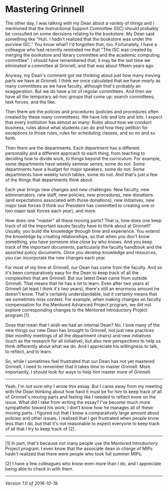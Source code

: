 Mastering Grinnell
==================

The other day, I was talking with my Dean about a variety of things
and I mentioned that the Instructional Support Committee (ISC) should
probably be consulted on some decisions relating to the bookstore.
My Dean said something like "Huh.  I hadn't realized that the bookstore
was under the purview ISC."  You know what?  I'd forgotten that, too.
Fortunately, I have a colleague who had recently reminded me that "The
ISC was created by merging the bookstore and library committee and the
academic computing committee".  I should have remembered that; it may
be the last time we eliminated a committee at Grinnell, and that was
about fifteen years ago.

Anyway, my Dean's comment got me thinking about just how many moving
parts we have at Grinnell.  I think we once calculated that we have
nearly as many committees as we have faculty, although that's probably
an exaggeration.  But we do have a lot of regular committees.  And then
we have all the temporary ad-hoc groups that come up: search committees,
task forces, and the like.  

Then there are the policies and procedures (policies and procedures
often created by these many committees).  We have lots and lots
and lots.  I expect that every institution has almost as
many: Rules about how we conduct business, rules about what students 
can do and how they petition for exceptions to those rules, rules for
scheduling classes, and so on and so forth.

Then there are the departments.  Each department has a different
personality and a different approach to each thing, from teaching to
deciding how to divide work, to things beyond the curriculum.  For
example, some departments have weekly seminar series; some do not.
Some departments have a budget for major speakers, some do not.  Some
departments have weekly lunch tables, some do not.  And that's just
a few of the things that departments think about.

Each year brings new changes and new challenges: New faculty, new
administrators, new staff, new policies, new procedures, new donations
(and expectations associated with those donations), new initiatives,
new major task forces (I think our President has committed to creating
one or two major task forces each year), and more.

How does one "master" all these moving parts?  That is, how does one
keep track of all the important issues faculty have to think about at
Grinnell?  Usually, you build the knowledge through time and experience.
You extend the knowledge by creating relationships, so that when you don't
know something, you have someone else close by who knows.  And you keep
track of the important documents, particularly the faculty handbook and
the assorted policy documents.  Once you develop knowledge and resources,
you can incorporate the new changes each year.

For most of my time at Grinnell, our Dean has come from the faculty.
And so it's been comparatively easy for the Dean to keep track of all
the complexities that are Grinnell.  But our latest Dean came from
outside Grinnell.  That means that he has a lot to learn.  Even after
two years at Grinnell (at least I think it's two years), there's still
an enormous amount he doesn't know.  That's certainly understandable,
but it certainly means that we sometimes miss context.  For example,
when making changes on faculty compensation for the Mentored Advanced
Project program, we did not explore corresponding changes to the Mentored
Introductory Project program [1].

Does that mean that I wish we had an internal Dean?  No.  I love many
of the new things our new Dean has brought to Grinnell, not just new
practices (like monthly meetings of all the department chairs) and new
initiatives (such as the research for all initiative), but also new
perspectives to help us think differently about what we do.  And I
appreciate his willingness to talk, to reflect, and to learn.

So, while I sometimes feel frustrated that our Dean has not yet mastered
Grinnell, I need to remember that it takes time to master Grinnell.
More importantly, I should look for ways to help him master more of
Grinnell.

---

Yeah, I'm not sure why I wrote this essay.  But I came away from my
meeting with the Dean thinking about how hard it must be for him to
keep track of all of Grinnell's moving parts and feeling like I needed
to reflect more on the issue.  What did I take from writing the essay?
I've become much more sympathetic toward his work; I don't know how
he manages all of these moving parts.  I figured out that I know a
comparatively large amount about policies and other issues.  I realized
that I get frustrated when people know less than I do, but that it's
not reasonable to expect everyone to keep track of all that I try to
keep track of [2].

---

[1] In part, that's because not many people use the Mentored 
Introductory Project program.  I even know that the associate
dean in charge of MIPs hadn't realized that there were people who
took full summer MIPs.

[2] I have a few colleagues who know even more than I do, and I
appreciate being able to check in with them.

---

*Version 1.0 of 2016-10-19.*
